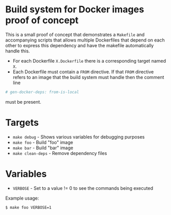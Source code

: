 # Build system for Docker images proof of concept

This is a small proof of concept that demonstrates a `Makefile` and
accompanying scripts that allows multiple Dockerfiles that depend on each other
to express this dependency and have the makefile automatically handle this.

* For each Dockerfile `X.Dockerfile` there is a corresponding target named `X`.
* Each Dockerfile must contain a `FROM` directive. If that `FROM` directive refers
  to an image that the build system must handle then the comment line

```Dockerfile
# gen-docker-deps: from-is-local
```

must be present.

# Targets

* `make debug` - Shows various variables for debugging purposes
* `make foo` - Build "foo" image
* `make bar` - Build "bar" image
* `make clean-deps` - Remove dependency files

# Variables

* `VERBOSE` - Set to a value != 0 to see the commands being executed

Example usage:

```
$ make foo VERBOSE=1
```

